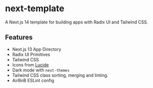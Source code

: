 # next-template

A Next.js 14 template for building apps with Radix UI and Tailwind CSS.

## Features

- Next.js 13 App Directory
- Radix UI Primitives
- Tailwind CSS
- Icons from [Lucide](https://lucide.dev)
- Dark mode with `next-themes`
- Tailwind CSS class sorting, merging and linting.
- AirBnB ESLint config
